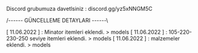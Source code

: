 Discord grubumuza davetlsiniz : discord.gg/yz5xNNGM5C




/------ GÜNCELLEME DETAYLARI ------\

[ 11.06.2022 ] : Minator itemleri eklendi. > models
[ 11.06.2022 ] : 105-220-230-250 seviye itemleri eklendi. > models
[ 11.06.2022 ] : malzemeler eklendi. > models
